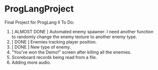 # ProgLangProject
Final Project for ProgLang II
To Do:
1. [ ALMOST DONE ] Automated enemy spawner.
   I need another function to randomly change the enemy texture to another enemy type.
3. [ DONE ] Enemies tracking player position.
4. [ DONE ] New type of enemy. 
5. "You've won the Demo!" screen after killing all the enemies.
6. Scoreboard records being read from a file.
7. Adding more audio.
